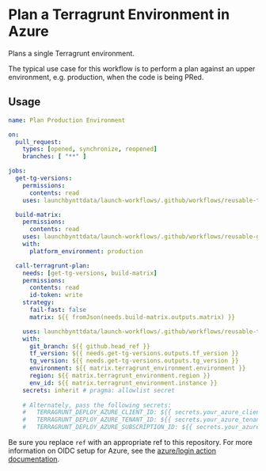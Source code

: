 # Plan a Terragrunt Environment in Azure

Plans a single Terragrunt environment.

The typical use case for this workflow is to perform a plan against an upper environment, e.g. production, when the code is being PRed.

## Usage

```yaml
name: Plan Production Environment

on:
  pull_request:
    types: [opened, synchronize, reopened]
    branches: [ "**" ]

jobs:
  get-tg-versions:
    permissions:
      contents: read
    uses: launchbynttdata/launch-workflows/.github/workflows/reusable-terragrunt-versions.yml@ref

  build-matrix:
    permissions:
      contents: read
    uses: launchbynttdata/launch-workflows/.github/workflows/reusable-github-matrix-tg.yml@ref
    with:
      platform_environment: production

  call-terragrunt-plan:
    needs: [get-tg-versions, build-matrix]
    permissions:
      contents: read
      id-token: write
    strategy:
      fail-fast: false
      matrix: ${{ fromJson(needs.build-matrix.outputs.matrix) }}

    uses: launchbynttdata/launch-workflows/.github/workflows/reusable-terragrunt-plan-only-azure.yml@ref
    with:
      git_branch: ${{ github.head_ref }}
      tf_version: ${{ needs.get-tg-versions.outputs.tf_version }}
      tg_version: ${{ needs.get-tg-versions.outputs.tg_version }}
      environment: ${{ matrix.terragrunt_environment.environment }}
      region: ${{ matrix.terragrunt_environment.region }}
      env_id: ${{ matrix.terragrunt_environment.instance }}
    secrets: inherit # pragma: allowlist secret
    
    # Alternately, pass the following secrets:
    #   TERRAGRUNT_DEPLOY_AZURE_CLIENT_ID: ${{ secrets.your_azure_client_id_secret }}
    #   TERRAGRUNT_DEPLOY_AZURE_TENANT_ID: ${{ secrets.your_azure_tenant_id_secret }}
    #   TERRAGRUNT_DEPLOY_AZURE_SUBSCRIPTION_ID: ${{ secrets.your_azure_subscription_id_secret }}

```

Be sure you replace `ref` with an appropriate ref to this repository. For more information on OIDC setup for Azure, see the [azure/login action documentation](https://github.com/Azure/login?tab=readme-ov-file#login-with-openid-connect-oidc-recommended).
